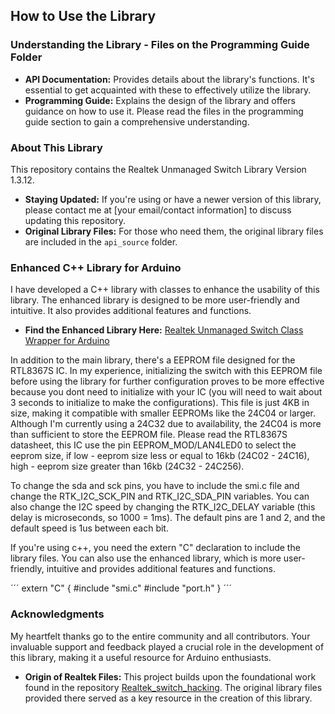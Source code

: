 ## How to Use the Library

### Understanding the Library - Files on the Programming Guide Folder
- **API Documentation:** Provides details about the library's functions. It's essential to get acquainted with these to effectively utilize the library.
- **Programming Guide:** Explains the design of the library and offers guidance on how to use it. Please read the files in the programming guide section to gain a comprehensive understanding.

### About This Library
This repository contains the Realtek Unmanaged Switch Library Version 1.3.12.
- **Staying Updated:** If you're using or have a newer version of this library, please contact me at [your email/contact information] to discuss updating this repository.
- **Original Library Files:** For those who need them, the original library files are included in the `api_source` folder.

### Enhanced C++ Library for Arduino
I have developed a C++ library with classes to enhance the usability of this library. The enhanced library is designed to be more user-friendly and intuitive. It also provides additional features and functions.
- **Find the Enhanced Library Here:** [Realtek Unmanaged Switch Class Wrapper for Arduino](https://github.com/shiroichiheisen/Realtek-Unmanaged-Switch-Class-Wrapper-Arduino-Library)

In addition to the main library, there's a EEPROM file designed for the RTL8367S IC. In my experience, initializing the switch with this EEPROM file before using the library for further configuration proves to be more effective because you dont need to initialize with your IC (you will need to wait about 3 seconds to initialize to make the configurations). This file is just 4KB in size, making it compatible with smaller EEPROMs like the 24C04 or larger. Although I'm currently using a 24C32 due to availability, the 24C04 is more than sufficient to store the EEPROM file. Please read the RTL8367S datasheet, this IC use the pin EEPROM_MOD/LAN4LED0 to select the eeprom size, if low - eeprom size less or equal to 16kb (24C02 - 24C16), high - eeprom size greater than 16kb (24C32 - 24C256).

To change the sda and sck pins, you have to include the smi.c file and change the RTK_I2C_SCK_PIN and RTK_I2C_SDA_PIN variables. You can also change the I2C speed by changing the RTK_I2C_DELAY variable (this delay is microseconds, so 1000 = 1ms). The default pins are 1 and 2, and the default speed is 1us between each bit.

If you're using c++, you need the extern "C" declaration to include the library files. You can also use the enhanced library, which is more user-friendly, intuitive and provides additional features and functions.

´´´
extern "C" {
  #include "smi.c"
  #include "port.h"
}
´´´

### Acknowledgments
My heartfelt thanks go to the entire community and all contributors. Your invaluable support and feedback played a crucial role in the development of this library, making it a useful resource for Arduino enthusiasts.

- **Origin of Realtek Files:** This project builds upon the foundational work found in the repository [Realtek_switch_hacking](https://github.com/libc0607/Realtek_switch_hacking). The original library files provided there served as a key resource in the creation of this library.